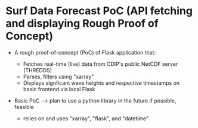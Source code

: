 # Surf Data Forecast PoC (API fetching and displaying Rough Proof of Concept)
- A rough proof-of-concept (PoC) of Flask application that:
    - Fetches real-time (live) data from CDIP's public NetCDF server (THREDDS)
    - Parses, filters using "xarray"
    - Displays signficant wave heights and respective timestamps on basic frontend via local Flask
    
- Basic PoC --> plan to use a python library in the future if possible, feasible
    - relies on and uses "xarray", "flask", and "datetime"
